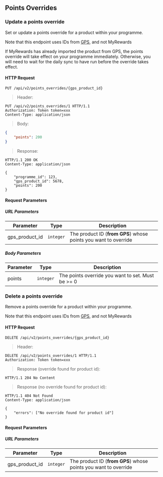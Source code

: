 ## Points Overrides

### Update a points override

Set or update a points override for a product within your programme.

<aside>
Note that this endpoint uses IDs from
<a href="https://docs.gps.my-rewards.co.uk/#products-list-all-products">GPS</a>,
and not MyRewards
</aside>

If MyRewards has already imported the product from GPS, the points override will take effect on your programme immediately. Otherwise, you will need to wait for the daily sync to have run before the override takes effect.

#### HTTP Request

`PUT /api/v2/points_overrides/{gps_product_id}`

> Header:

```http
PUT /api/v2/points_overrides/1 HTTP/1.1
Authorization: Token token=xxx
Content-Type: application/json
```

> Body:

```json
{
    "points": 200
}
```

> Response:

```http
HTTP/1.1 200 OK
Content-Type: application/json

{
    "programme_id": 123,
    "gps_product_id": 5678,
    "points": 200
}
```

#### Request Parameters

##### URL Parameters

Parameter | Type | Description
----------|------|----
gps_product_id | `integer` | The product ID (**from GPS**) whose points you want to override

##### Body Parameters

Parameter | Type | Description
----------|------|----
points | `integer` | The points override you want to set. Must be >= 0

### Delete a points override

Remove a points override for a product within your programme.

<aside>
Note that this endpoint uses IDs from
<a href="https://docs.gps.my-rewards.co.uk/#products-list-all-products">GPS</a>,
and not MyRewards
</aside>

#### HTTP Request

`DELETE /api/v2/points_overrides/{gps_product_id}`

> Header:

```http
DELETE /api/v2/points_overrides/1 HTTP/1.1
Authorization: Token token=xxx
```

> Response (override found for product id):

```http
HTTP/1.1 204 No Content
```

> Response (no override found for product id):

```http
HTTP/1.1 404 Not Found
Content-Type: application/json

{
    "errors": ["No override found for product id"]
}
```

#### Request Parameters

##### URL Parameters

Parameter | Type | Description
----------|------|----
gps_product_id | `integer` | The product ID (**from GPS**) whose points you want to override
